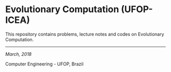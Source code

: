 # Evolutionary Computation (UFOP-ICEA)

 This repository contains problems, lecture notes and codes on Evolutionary Computation. 

----------
*March, 2018*


Computer Engineering - UFOP, Brazil
